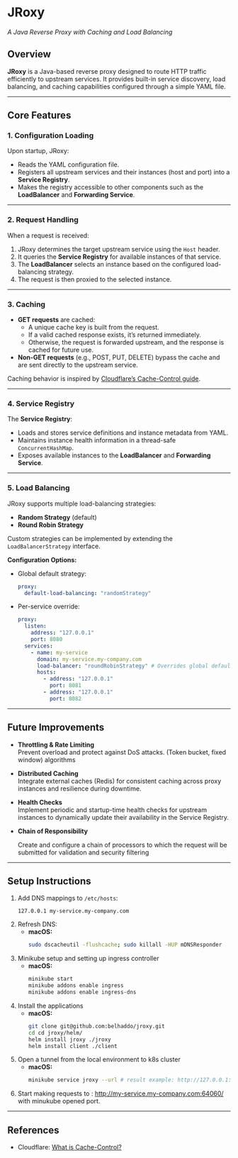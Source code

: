 # JRoxy

_A Java Reverse Proxy with Caching and Load Balancing_

## Overview

**JRoxy** is a Java-based reverse proxy designed to route HTTP traffic efficiently to upstream services. It provides
built-in service discovery, load balancing, and caching capabilities configured through a simple YAML file.

---

## Core Features

### 1. Configuration Loading

Upon startup, JRoxy:

- Reads the YAML configuration file.
- Registers all upstream services and their instances (host and port) into a **Service Registry**.
- Makes the registry accessible to other components such as the **LoadBalancer** and **Forwarding Service**.

---

### 2. Request Handling

When a request is received:

1. JRoxy determines the target upstream service using the `Host` header.
2. It queries the **Service Registry** for available instances of that service.
3. The **LoadBalancer** selects an instance based on the configured load-balancing strategy.
4. The request is then proxied to the selected instance.

---

### 3. Caching

- **GET requests** are cached:
    - A unique cache key is built from the request.
    - If a valid cached response exists, it’s returned immediately.
    - Otherwise, the request is forwarded upstream, and the response is cached for future use.
- **Non-GET requests** (e.g., POST, PUT, DELETE) bypass the cache and are sent directly to the upstream service.

Caching behavior is inspired
by [Cloudflare’s Cache-Control guide](https://www.cloudflare.com/en-gb/learning/cdn/glossary/what-is-cache-control/).

---

### 4. Service Registry

The **Service Registry**:

- Loads and stores service definitions and instance metadata from YAML.
- Maintains instance health information in a thread-safe `ConcurrentHashMap`.
- Exposes available instances to the **LoadBalancer** and **Forwarding Service**.

---

### 5. Load Balancing

JRoxy supports multiple load-balancing strategies:

- **Random Strategy** (default)
- **Round Robin Strategy**

Custom strategies can be implemented by extending the `LoadBalancerStrategy` interface.

**Configuration Options:**

- Global default strategy:
  ```yaml
  proxy:
    default-load-balancing: "randomStrategy"
  ```
- Per-service override:
  ```yaml
  proxy:
    listen:
      address: "127.0.0.1"
      port: 8080
    services:
      - name: my-service
        domain: my-service.my-company.com
        load-balancer: "roundRobinStrategy" # Overrides global default
        hosts:
          - address: "127.0.0.1"
            port: 8081
          - address: "127.0.0.1"
            port: 8082
  ```

---

## Future Improvements

- **Throttling & Rate Limiting**  
  Prevent overload and protect against DoS attacks. (Token bucket, fixed window) algorithms

- **Distributed Caching**  
  Integrate external caches (Redis) for consistent caching across proxy instances and resilience during downtime.

- **Health Checks**  
  Implement periodic and startup-time health checks for upstream instances to dynamically update their availability in
  the Service Registry.
- **Chain of Responsibility**

  Create and configure a chain of processors to which the request will be submitted for validation and security
  filtering

---

## Setup Instructions

1. Add DNS mappings to `/etc/hosts`:
   ```
   127.0.0.1 my-service.my-company.com
   ```
2. Refresh DNS:
    - **macOS:**
      ```bash
      sudo dscacheutil -flushcache; sudo killall -HUP mDNSResponder
      ```
3. Minikube setup and setting up ingress controller
    - **macOS:**
      ```bash
      minikube start
      minikube addons enable ingress
      minikube addons enable ingress-dns
      ```
4. Install the applications
    - **macOS:**
      ```bash
      git clone git@github.com:belhaddo/jroxy.git
      cd cd jroxy/helm/
      helm install jroxy ./jroxy
      helm install client ./client
      ```
5. Open a tunnel from the local environment to k8s cluster
    - **macOS:**
      ```bash
      minikube service jroxy --url # result example: http://127.0.0.1:64060
      ```
6. Start making requests to : http://my-service.my-company.com:64060/ with minukube opened port.

---

## References

- Cloudflare: [What is Cache-Control?](https://www.cloudflare.com/en-gb/learning/cdn/glossary/what-is-cache-control/)
